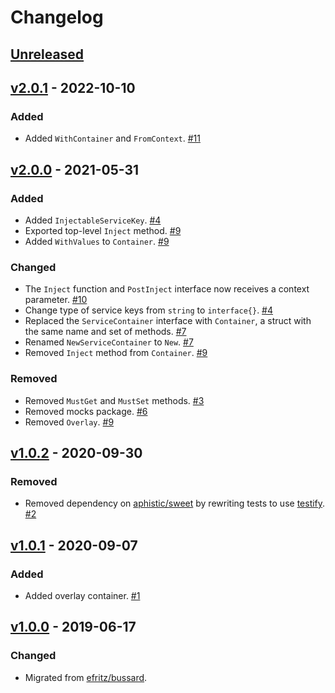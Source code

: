 # Changelog

## [Unreleased]

## [v2.0.1] - 2022-10-10

### Added

- Added `WithContainer` and `FromContext`. [#11](https://github.com/go-nacelle/service/pull/11)

## [v2.0.0] - 2021-05-31

### Added

- Added `InjectableServiceKey`. [#4](https://github.com/go-nacelle/service/pull/4)
- Exported top-level `Inject` method. [#9](https://github.com/go-nacelle/service/pull/9)
- Added `WithValues` to `Container`. [#9](https://github.com/go-nacelle/service/pull/9)

### Changed

- The `Inject` function and `PostInject` interface now receives a context parameter. [#10](https://github.com/go-nacelle/service/pull/10)
- Change type of service keys from `string` to `interface{}`. [#4](https://github.com/go-nacelle/service/pull/4)
- Replaced the `ServiceContainer` interface with `Container`, a struct with the same name and set of methods. [#7](https://github.com/go-nacelle/service/pull/7)
- Renamed `NewServiceContainer` to `New`. [#7](https://github.com/go-nacelle/service/pull/7)
- Removed `Inject` method from `Container`. [#9](https://github.com/go-nacelle/service/pull/9)

### Removed

- Removed `MustGet` and `MustSet` methods. [#3](https://github.com/go-nacelle/service/pull/3)
- Removed mocks package. [#6](https://github.com/go-nacelle/service/pull/6)
- Removed `Overlay`. [#9](https://github.com/go-nacelle/service/pull/9)

## [v1.0.2] - 2020-09-30

### Removed

- Removed dependency on [aphistic/sweet](https://github.com/aphistic/sweet) by rewriting tests to use [testify](https://github.com/stretchr/testify). [#2](https://github.com/go-nacelle/service/pull/2)

## [v1.0.1] - 2020-09-07

### Added

- Added overlay container. [#1](https://github.com/go-nacelle/service/pull/1)

## [v1.0.0] - 2019-06-17

### Changed

- Migrated from [efritz/bussard](https://github.com/efritz/bussard).

[Unreleased]: https://github.com/go-nacelle/service/compare/v2.0.1...HEAD
[v1.0.0]: https://github.com/go-nacelle/service/releases/tag/v1.0.0
[v1.0.1]: https://github.com/go-nacelle/service/compare/v1.0.0...v1.0.1
[v1.0.2]: https://github.com/go-nacelle/service/compare/v1.0.1...v1.0.2
[v2.0.0]: https://github.com/go-nacelle/service/compare/v1.0.2...v2.0.0
[v2.0.1]: https://github.com/go-nacelle/service/compare/v2.0.0...v2.0.1
